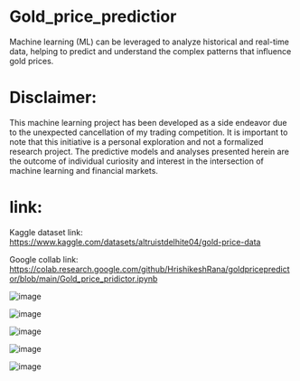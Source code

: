 # Gold_price_predictior
Machine learning (ML) can be leveraged to analyze historical and real-time data, helping to predict and understand the complex patterns that influence gold prices. 


# Disclaimer:

This machine learning project has been developed as a side endeavor due to the unexpected cancellation of my trading competition. It is important to note that this initiative is a personal exploration and not a formalized research project. The predictive models and analyses presented herein are the outcome of individual curiosity and interest in the intersection of machine learning and financial markets.

# link:
Kaggle dataset link: https://www.kaggle.com/datasets/altruistdelhite04/gold-price-data

Google collab link: https://colab.research.google.com/github/HrishikeshRana/goldpricepredictor/blob/main/Gold_price_pridictor.ipynb



![image](https://github.com/HrishikeshRana/goldpricepredictor/assets/86291466/c6aac038-7a3b-454b-b1ba-3c0c9510d9f7)

![image](https://github.com/HrishikeshRana/goldpricepredictor/assets/86291466/8eecad39-fac9-4c64-a254-943605147c21)

![image](https://github.com/HrishikeshRana/goldpricepredictor/assets/86291466/3128442b-a8b9-4d5a-bf09-673d9fba7a89)

![image](https://github.com/HrishikeshRana/goldpricepredictor/assets/86291466/e750a2d4-b6ab-40bb-816d-0a1b8686a4e0)

![image](https://github.com/HrishikeshRana/goldpricepredictor/assets/86291466/279289ff-94d0-4fc6-8d17-db901dd94437)





